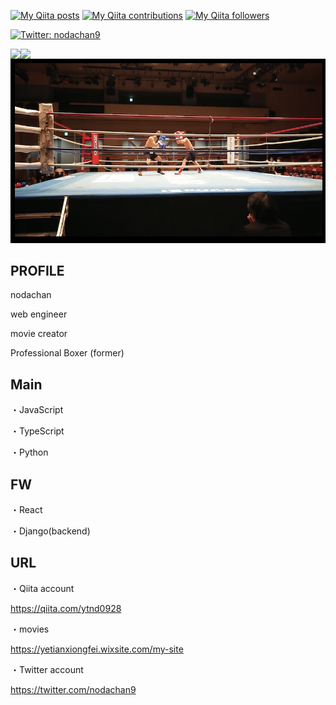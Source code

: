 [![My Qiita posts](https://qiita-badge.apiapi.app/s/ytnd0928/posts.svg)](http://qiita.com/ytnd0928) [![My Qiita contributions](https://qiita-badge.apiapi.app/s/ytnd0928/contributions.svg)](http://qiita.com/tynd0928) [![My Qiita followers](https://qiita-badge.apiapi.app/s/ytnd0928/followers.svg)](http://qiita.com/ytnd0928)

<div>
<p>
  <a href="https://twitter.com/nodachan9" target="_blank">
    <img alt="Twitter: nodachan9" src="https://img.shields.io/twitter/follow/nodachan9.svg?style=social" />
  </a>
</p>

<a href="https://github.com/anuraghazra/github-readme-stats">
  <img align="left" src="https://github-readme-stats.vercel.app/api?username=ytnd0928&show_icons=true&theme=radical" />
</a>
<a href="https://github.com/anuraghazra/github-readme-stats">
  <img align="left" src="https://github-readme-stats.vercel.app/api/top-langs/?username=ytnd0928&theme=radical" />
</a>

<a href="https://github.com/ytnd0928" target="_blank">
  <img src="career.png">
</a>
  
<p>
  
PROFILE
--------------------------------------------------------------------

nodachan

web engineer

movie creator

Professional Boxer (former)

Main
---------------------------------------------------------------------
・JavaScript

・TypeScript
  
・Python

FW
---------------------------------------------------------------------
・React

・Django(backend)

URL
------------------------------------------------------------------------
・Qiita account
  
https://qiita.com/ytnd0928

・movies
  
https://yetianxiongfei.wixsite.com/my-site

・Twitter account
  
https://twitter.com/nodachan9
  
  </p>

</div>








<!--
**ytnd0928/ytnd0928** is a ✨ _special_ ✨ repository because its `README.md` (this file) appears on your GitHub profile.

Here are some ideas to get you started:

 I’m a college student

-->
